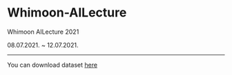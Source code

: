 # Whimoon-AILecture
Whimoon AILecture 2021

08.07.2021. ~ 12.07.2021.

---

You can download dataset <a href='https://www.kaggle.com/mirichoi0218/insurance'>here</a>
